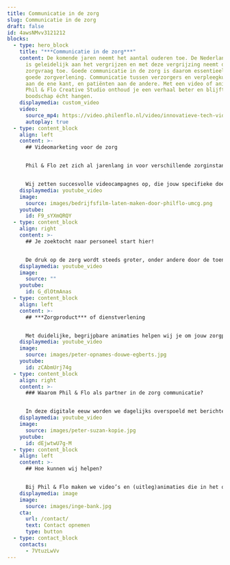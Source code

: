 ```yaml
---
title: Communicatie in de zorg
slug: Communicatie in de zorg
draft: false
id: 4awsNMvv3121212
blocks:
  - type: hero_block
    title: "***Communicatie in de zorg***"
    content: De komende jaren neemt het aantal ouderen toe. De Nederlandse bevolking
      is geleidelijk aan het vergrijzen en met deze vergrijzing neemt de
      zorgvraag toe. Goede communicatie in de zorg is daarom essentieel voor een
      goede zorgverlening. Communicatie tussen verzorgers en verpleegkundigen
      aan de ene kant, en patiënten aan de andere. Met een video of animatie van
      Phil & Flo Creative Studio onthoud je een verhaal beter en blijft een
      boodschap écht hangen.
    displaymedia: custom_video
    video:
      source_mp4: https://video.philenflo.nl/video/innovatieve-tech-video-Phil-en-Flo.mp4
      autoplay: true
  - type: content_block
    align: left
    content: >-
      ## Videomarketing voor de zorg


      Phil & Flo zet zich al jarenlang in voor verschillende zorginstanties. We helpen je met het uitleggen van producten en diensten of helpen je om geschikte kandidaten te vinden voor jouw vacatures.


      Wij zetten succesvolle videocampagnes op, die jouw specifieke doelgroep(en) bereiken. We helpen je van a tot z en tackelen jouw uitdaging middels creatieve videomarketing. Zorgaanbieders zoals het UMCG, PRA Health Science, Chipsoft, Erasmus MC, AMC, Maasstad en Medilime hebben het succes van Phil & Flo al ervaren!
    displaymedia: youtube_video
    image:
      source: images/bedrijfsfilm-laten-maken-door-philflo-umcg.png
    youtube:
      id: F9_sYXmQRQY
  - type: content_block
    align: right
    content: >-
      ## Je zoektocht naar personeel start hier!


      De druk op de zorg wordt steeds groter, onder andere door de toenemende vergrijzing. Als werkgever in de zorg is het vinden van geschikt personeel daarom moeilijker maar belangrijker dan ooit! Phil & Flo helpt zorginstanties met het vinden van geschikte kandidaten. Wij doen dit door prikkelende en interessante werken-bij films te maken, die gericht zijn op specifieke zorgvacatures. In deze video’s benadrukken we de unieke aspecten van de zorginstelling, gaan we in op de bedrijfscultuur, collegialiteit en spreken we geschikte kandidaten rechtstreeks aan. Op deze manier solliciteren alleen de mensen die aansluiten bij het opgestelde vacatureprofiel. Onze employer branding film voor het UMCG is hier een perfect voorbeeld van.
    displaymedia: youtube_video
    image:
      source: ""
    youtube:
      id: G_dlOtmAnas
  - type: content_block
    align: left
    content: >-
      ## ***Zorgproduct*** of dienstverlening


      Met duidelijke, begrijpbare animaties helpen wij je om jouw zorgproduct of dienstverlening uit te leggen aan de beoogde doelgroep. Afhankelijk van de complexiteit van de boodschap kiezen we tussen een 2D animatie, 3D animatie of Virtual Reality-animatie. We zijn bedreven in marketing en kennen de kracht van het weglaten, maar enkel waar dat mogelijk is! We gaan nauwkeurig te werk om hierin de juiste balans te vinden. We benadrukken de Unique Selling Points (USP’s) en geven de functionaliteiten versimpeld weer zodat de doelgroep het begrijpt.
    displaymedia: youtube_video
    image:
      source: images/peter-opnames-douwe-egberts.jpg
    youtube:
      id: zCAbmUrj74g
  - type: content_block
    align: right
    content: >-
      ### Waarom Phil & Flo als partner in de zorg communicatie?


      In deze digitale eeuw worden we dagelijks overspoeld met berichten en video’s op sociale media. Je moet dus echt iets unieks te bieden hebben, wil je opgemerkt worden. Wij van Phil & Flo zetten daarom in op creatieve, persoonlijke en innovatieve animaties en films. We blijven op de hoogte van de nieuwste technieken en mogelijkheden zodat jouw boodschap ook echt aankomt bij de beoogde doelgroep. We leveren niet alleen een animatie of video op, maar helpen je ook om deze effectief in te zetten in online marketingcampagnes. We kunnen je geheel ontzorgen als het gaat om videomarketing, en bieden passende oplossingen voor elk budget. Misschien nog wel het belangrijkste, we zijn de leukste videomarketeers van Nederland! Neem contact met ons op, en we helpen je met jouw uitdagingen en wensen.
    displaymedia: youtube_video
    image:
      source: images/peter-suzan-kopie.jpg
    youtube:
      id: dEjwtwU7g-M
  - type: content_block
    align: left
    content: >-
      ## Hoe kunnen wij helpen?


      Bij Phil & Flo maken we video’s en (uitleg)animaties die in het oog springen en die interactie stimuleren. In onze producties staat het geven van volledige en juiste informatie centraal. Geef ons een belletje of laat je contactgegevens achter als jij wilt weten hoe wij jouw (online) communicatie in de zorg een boost kunnen geven! 085 - 273 8331
    displaymedia: image
    image:
      source: images/inge-bank.jpg
    cta:
      url: /contact/
      text: Contact opnemen
      type: button
  - type: contact_block
    contacts:
      - 7VtuzLwVv
---
```

